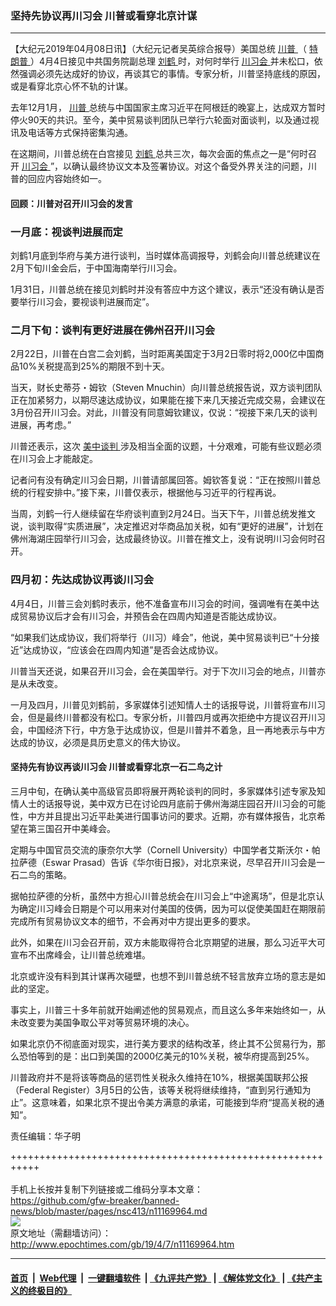 ### 坚持先协议再川习会 川普或看穿北京计谋
------------------------

<p>
 【大纪元2019年04月08日讯】（大纪元记者吴英综合报导）美国总统
 <a href="http://www.epochtimes.com/gb/tag/%E5%B7%9D%E6%99%AE.html">
  川普
 </a>
 （
 <a href="http://www.epochtimes.com/gb/tag/%E7%89%B9%E6%9C%97%E6%99%AE.html">
  特朗普
 </a>
 ）4月4日接见中共国务院副总理
 <a href="http://www.epochtimes.com/gb/tag/%E5%88%98%E9%B9%A4.html">
  刘鹤
 </a>
 时，对何时举行
 <a href="http://www.epochtimes.com/gb/tag/%E5%B7%9D%E4%B9%A0%E4%BC%9A.html">
  川习会
 </a>
 并未松口，依然强调必须先达成好的协议，再谈其它的事情。专家分析，川普坚持底线的原因，或是看穿北京心怀不轨的计谋。
</p>
<p>
 去年12月1月，
 <a href="http://www.epochtimes.com/gb/tag/%E5%B7%9D%E6%99%AE.html">
  川普
 </a>
 总统与中国国家主席习近平在阿根廷的晚宴上，达成双方暂时停火90天的共识。至今，美中贸易谈判团队已举行六轮面对面谈判，以及通过视讯及电话等方式保持密集沟通。
</p>
<p>
 在这期间，川普总统在白宫接见
 <a href="http://www.epochtimes.com/gb/tag/%E5%88%98%E9%B9%A4.html">
  刘鹤
 </a>
 总共三次，每次会面的焦点之一是“何时召开
 <a href="http://www.epochtimes.com/gb/tag/%E5%B7%9D%E4%B9%A0%E4%BC%9A.html">
  川习会
 </a>
 ”，以确认最终协议文本及签署协议。对这个备受外界关注的问题，川普的回应内容始终如一。
</p>
<h4>
 回顾：川普对召开川习会的发言
</h4>
<h3>
 一月底：视谈判进展而定
</h3>
<p>
 刘鹤1月底到华府与美方进行谈判，当时媒体高调报导，刘鹤会向川普总统建议在2月下旬川金会后，于中国海南举行川习会。
</p>
<p>
 1月31日，川普总统在接见刘鹤时并没有答应中方这个建议，表示“还没有确认是否要举行川习会，要视谈判进展而定”。
</p>
<h3>
 二月下旬：谈判有更好进展在佛州召开川习会
</h3>
<p>
 2月22日，川普在白宫二会刘鹤，当时距离美国定于3月2日零时将2,000亿中国商品10%关税提高到25%的期限不到十天。
</p>
<p>
 当天，财长史蒂芬・姆钦（Steven Mnuchin）向川普总统报告说，双方谈判团队正在加紧努力，以期尽速达成协议，如果能在接下来几天接近完成交易，会建议在3月份召开川习会。对此，川普没有同意姆钦建议，仅说：“视接下来几天的谈判进展，再考虑。”
</p>
<p>
 川普还表示，这次
 <a href="http://www.epochtimes.com/gb/tag/%E7%BE%8E%E4%B8%AD%E8%B0%88%E5%88%A4.html">
  美中谈判
 </a>
 涉及相当全面的议题，十分艰难，可能有些议题必须在川习会上才能敲定。
</p>
<p>
 记者问有没有确定川习会日期，川普请部属回答。姆钦答复说：“正在按照川普总统的行程安排中。”接下来，川普仅表示，根据他与习近平的行程再说。
</p>
<p>
 当周，刘鹤一行人继续留在华府谈判直到2月24日。当天下午，川普总统发推文说，谈判取得“实质进展”，决定推迟对华商品加关税，如有“更好的进展”，计划在佛州海湖庄园举行川习会，达成最终协议。川普在推文上，没有说明川习会何时召开。
</p>
<h3>
 四月初：先达成协议再谈川习会
</h3>
<p>
 4月4日，川普三会刘鹤时表示，他不准备宣布川习会的时间，强调唯有在美中达成贸易协议后才会有川习会，并预告会在四周内知道是否能达成协议。
</p>
<p>
 “如果我们达成协议，我们将举行（川习）峰会”，他说，美中贸易谈判已“十分接近”达成协议，“应该会在四周内知道”是否会达成协议。
</p>
<p>
 川普当天还说，如果召开川习会，会在美国举行。对于下次川习会的地点，川普亦是从未改变。
</p>
<p>
 一月及四月，川普见刘鹤前，多家媒体引述知情人士的话报导说，川普将宣布川习会，但是最终川普都没有松口。专家分析，川普四月或再次拒绝中方提议召开川习会，中国经济下行，中方急于达成协议，但是川普并不着急，且一再地表示与中方达成的协议，必须是具历史意义的伟大协议。
</p>
<h4>
 坚持先有协议再谈川习会 川普或看穿北京一石二鸟之计
</h4>
<p>
 三月中旬，在确认美中高级官员即将展开两轮谈判的同时，多家媒体引述专家及知情人士的话报导说，美中双方已在讨论四月底前于佛州海湖庄园召开川习会的可能性，中方并且提出习近平赴美进行国事访问的要求。近期，亦有媒体报告，北京希望在第三国召开中美峰会。
</p>
<p>
 定期与中国官员交流的康奈尔大学（Cornell University）中国学者艾斯沃尔・帕拉萨德（Eswar Prasad）告诉《华尔街日报》，对北京来说，尽早召开川习会是一石二鸟的策略。
</p>
<p>
 据帕拉萨德的分析，虽然中方担心川普总统会在川习会上“中途离场”，但是北京认为确定川习峰会日期是个可以用来对付美国的伎俩，因为可以促使美国赶在期限前完成所有贸易协议文本的细节，不会再对中方提出更多的要求。
</p>
<p>
 此外，如果在川习会召开前，双方未能取得符合北京期望的进展，那么习近平大可宣布不出席峰会，让川普总统难堪。
</p>
<p>
 北京或许没有料到其计谋再次碰壁，也想不到川普总统不轻言放弃立场的意志是如此的坚定。
</p>
<p>
 事实上，川普三十多年前就开始阐述他的贸易观点，而且这么多年来始终如一，从未改变要为美国争取公平对等贸易环境的决心。
</p>
<p>
 如果北京仍不彻底面对现实，进行美方要求的结构改革，终止其不公贸易行为，那么恐怕等到的是：出口到美国的2000亿美元的10%关税，被华府提高到25%。
</p>
<p>
 川普政府并不是将该等商品的惩罚性关税永久维持在10%，根据美国联邦公报（Federal Register）3月5日的公告，该等关税将继续维持，“直到另行通知为止”。这意味着，如果北京不提出令美方满意的承诺，可能接到华府“提高关税的通知”。
</p>
<p>
 责任编辑：华子明
</p>

+++++++++++++++++++++++++++++++++++++++++++++++++++++++++++<br/><br/>
手机上长按并复制下列链接或二维码分享本文章：<br/>
https://github.com/gfw-breaker/banned-news/blob/master/pages/nsc413/n11169964.md <br/>
<a href='https://github.com/gfw-breaker/banned-news/blob/master/pages/nsc413/n11169964.md'><img src='https://github.com/gfw-breaker/banned-news/blob/master/pages/nsc413/n11169964.md.png'/></a> <br/>
原文地址（需翻墙访问）：http://www.epochtimes.com/gb/19/4/7/n11169964.htm


------------------------
#### [首页](https://github.com/gfw-breaker/banned-news/blob/master/README.md) &nbsp;|&nbsp; [Web代理](https://github.com/labour-camp/helloworld) &nbsp;|&nbsp; [一键翻墙软件](https://github.com/gfw-breaker/nogfw/blob/master/README.md) &nbsp;| [《九评共产党》](https://github.com/gfw-breaker/9ping.md/blob/master/README.md#九评之一评共产党是什么) | [《解体党文化》](https://github.com/gfw-breaker/jtdwh.md/blob/master/README.md) | [《共产主义的终极目的》](https://github.com/gfw-breaker/gczydzjmd.md/blob/master/README.md)

